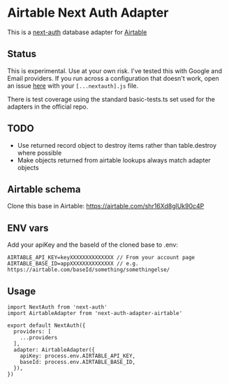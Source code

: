 # Airtable Next Auth Adapter

This is a [next-auth](https://next-auth.js.org/) database adapter for [Airtable](https://airtable.com)

## Status

This is experimental. Use at your own risk. I've tested this with Google and Email providers. If you run across a configuration that doesn't work, open an issue [here](https://github.com/kyen99/next-auth-adapter-airtable/issues) with your `[...nextauth].js` file.

There is test coverage using the standard basic-tests.ts set used for the adapters in the official repo.

## TODO

- Use returned record object to destroy items rather than table.destroy where possible
- Make objects returned from airtable lookups always match adapter objects

## Airtable schema

Clone this base in Airtable: https://airtable.com/shr16Xd8glUk90c4P

## ENV vars

Add your apiKey and the baseId of the cloned base to .env:

```
AIRTABLE_API_KEY=keyXXXXXXXXXXXXXX // From your account page
AIRTABLE_BASE_ID=appXXXXXXXXXXXXXX // e.g. https://airtable.com/baseId/something/somethingelse/
```

## Usage

```
import NextAuth from 'next-auth'
import AirtableAdapter from 'next-auth-adapter-airtable'

export default NextAuth({
  providers: [
    ...providers
  ],
  adapter: AirtableAdapter({
    apiKey: process.env.AIRTABLE_API_KEY,
    baseId: process.env.AIRTABLE_BASE_ID,
  }),
})

```
